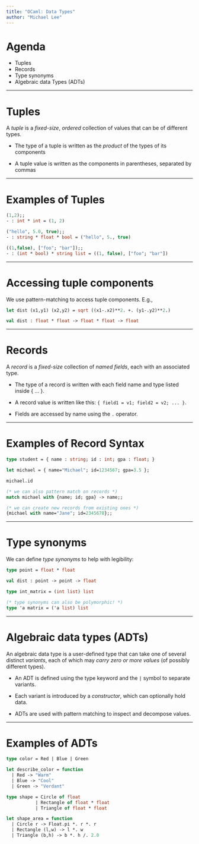 ```yaml
---
title: "OCaml: Data Types"
author: "Michael Lee"
---
```


# Agenda

- Tuples
- Records
- Type synonyms
- Algebraic data Types (ADTs)

---

# Tuples

A *tuple* is a *fixed-size*, *ordered* collection of values that can be of
different types.

- The type of a tuple is written as the *product* of the types of its components

- A tuple value is written as the components in parentheses, separated by commas

---

# Examples of Tuples

```ocaml
(1,2);;
- : int * int = (1, 2)

("hello", 5.0, true);;
- : string * float * bool = ("hello", 5., true)

((1,false), ["foo"; "bar"]);;
- : (int * bool) * string list = ((1, false), ["foo"; "bar"])
```

---

# Accessing tuple components

We use pattern-matching to access tuple components. E.g.,

```ocaml
let dist (x1,y1) (x2,y2) = sqrt ((x1-.x2)**2. +. (y1-.y2)**2.)

val dist : float * float -> float * float -> float
```

---

# Records

A *record* is a *fixed-size* collection of *named fields*, each with an
associated type.

- The type of a record is written with each field name and type listed inside {
  ... }.

- A record value is written like this: `{ field1 = v1; field2 = v2; ... }`.

- Fields are accessed by name using the `.` operator.

---

# Examples of Record Syntax

```ocaml
type student = { name : string; id : int; gpa : float; }

let michael = { name="Michael"; id=1234567; gpa=3.5 };

michael.id 

(* we can also pattern match on records *)
match michael with {name; id; gpa} -> name;;

(* we can create new records from existing ones *)
{michael with name="Jane"; id=2345678};;
```

---

# Type synonyms

We can define *type synonyms* to help with legibility:

```ocaml
type point = float * float

val dist : point -> point -> float

type int_matrix = (int list) list

(* type synonyms can also be polymorphic! *)
type 'a matrix = ('a list) list
```

---

# Algebraic data types (ADTs)

An algebraic data type is a user-defined type that can take one of several
distinct *variants*, each of which may *carry zero or more values* (of possibly
different types).

- An ADT is defined using the type keyword and the `|` symbol to separate
  variants.

- Each variant is introduced by a *constructor*, which can optionally hold data.

- ADTs are used with pattern matching to inspect and decompose values.

---

# Examples of ADTs

```ocaml
type color = Red | Blue | Green 

let describe_color = function
  | Red -> "Warm"
  | Blue -> "Cool"
  | Green -> "Verdant"

type shape = Circle of float
           | Rectangle of float * float
           | Triangle of float * float

let shape_area = function
  | Circle r -> Float.pi *. r *. r
  | Rectangle (l,w) -> l *. w
  | Triangle (b,h) -> b *. h /. 2.0
```

